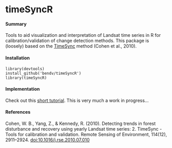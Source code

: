 # timeSyncR

#### Summary
Tools to aid visualization and interpretation of Landsat time series in R for calibration/validation of change detection methods. This package is (loosely) based on the <a href="http://timesync.forestry.oregonstate.edu/index.html" target="_blank">TimeSync</a> method (Cohen et al., 2010).

#### Installation
```
library(devtools)
install_github('bendv/timeSyncR')
library(timeSyncR)
```

#### Implementation
Check out this [short tutorial](http://bendv.github.io/timeSyncR). This is very much a work in progress...

#### References
Cohen, W. B., Yang, Z., & Kennedy, R. (2010). Detecting trends in forest disturbance and recovery using yearly Landsat time series: 2. TimeSync - Tools for calibration and validation. Remote Sensing of Environment, 114(12), 2911–2924. <a href="http://dx.doi.org/10.1016/j.rse.2010.07.010" target="_blank">doi:10.1016/j.rse.2010.07.010</a>
